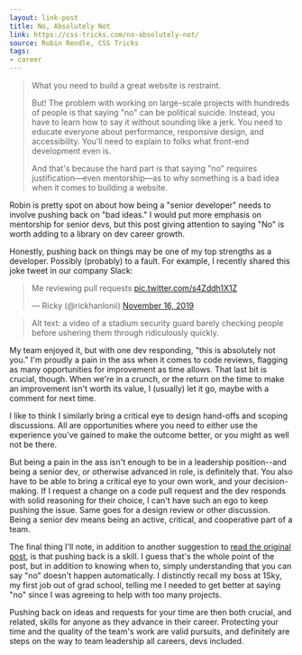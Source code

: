 ```yaml
---
layout: link-post
title: No, Absolutely Not
link: https://css-tricks.com/no-absolutely-not/
source: Robin Rendle, CSS Tricks
tags:
- career
---
```



> What you need to build a great website is restraint.
>
> But! The problem with working on large-scale projects with hundreds of people is that saying "no" can be political suicide. Instead, you have to learn how to say it without sounding like a jerk. You need to educate everyone about performance, responsive design, and accessibility. You'll need to explain to folks what front-end development even is.
>
> And that's because the hard part is that saying "no" requires justification—even mentorship—as to why something is a bad idea when it comes to building a website.

Robin is pretty spot on about how being a "senior developer" needs to involve pushing back on "bad ideas." I would put more emphasis on mentorship for senior devs, but this post giving attention to saying "No" is worth adding to a library on dev career growth.

Honestly, pushing back on things may be one of my top strengths as a developer. Possibly (probably) to a fault. For example, I recently shared this joke tweet in our company Slack:

<blockquote class="twitter-tweet"><p lang="en" dir="ltr">Me reviewing pull requests <a href="https://t.co/s4Zddh1X1Z">pic.twitter.com/s4Zddh1X1Z</a></p>&mdash; Ricky (@rickhanlonii) <a href="https://twitter.com/rickhanlonii/status/1195738341301522432?ref_src=twsrc%5Etfw">November 16, 2019</a></blockquote> <script async src="https://platform.twitter.com/widgets.js" charset="utf-8"></script>

> Alt text: a video of a stadium security guard barely checking people before ushering them through ridiculously quickly.

My team enjoyed it, but with one dev responding, "this is absolutely not you." I'm proudly a pain in the ass when it comes to code reviews, flagging as many opportunities for improvement as time allows. That last bit is crucial, though. When we're in a crunch, or the return on the time to make an improvement isn't worth its value, I (usually) let it go, maybe with a comment for next time.

I like to think I similarly bring a critical eye to design hand-offs and scoping discussions. All are opportunities where you need to either use the experience you've gained to make the outcome better, or you might as well not be there.

But being a pain in the ass isn't enough to be in a leadership position--and being a senior dev, or otherwise advanced in role, is definitely that. You also have to be able to bring a critical eye to your own work, and your decision-making. If I request a change on a code pull request and the dev responds with solid reasoning for their choice, I can't have such an ego to keep pushing the issue. Same goes for a design review or other discussion. Being a senior dev means being an active, critical, and cooperative part of a team.

The final thing I'll note, in addition to another suggestion to [read the original post](https://css-tricks.com/no-absolutely-not/), is that pushing back is a skill. I guess that's the whole point of the post, but in addition to knowing when to, simply understanding that you can say "no" doesn't happen automatically. I distinctly recall my boss at 1Sky, my first job out of grad school, telling me I needed to get better at saying "no" since I was agreeing to help with too many projects.

Pushing back on ideas and requests for your time are then both crucial, and related, skills for anyone as they advance in their career. Protecting your time and the quality of the team's work are valid pursuits, and definitely are steps on the way to team leadership all careers, devs included.
